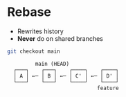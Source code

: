 # Rebase

- Rewrites history
- **Never** do on shared branches

```bash
git checkout main
```

```text
         main (HEAD)
  ┌───┐    ┌───┐    ┌────┐    ┌────┐
  │ A │ ←─ │ B │ ←─ │ C' │ ←─ │ D' │
  └───┘    └───┘    └────┘    └────┘
                             feature
```
